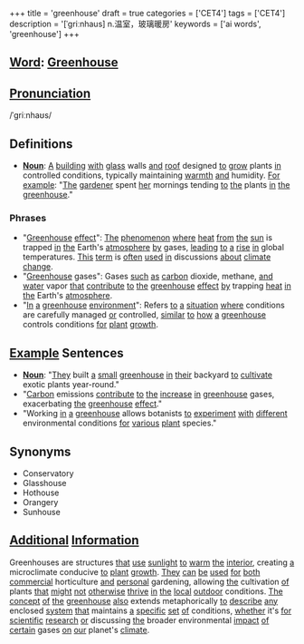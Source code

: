 +++
title = 'greenhouse'
draft = true
categories = ['CET4']
tags = ['CET4']
description = '[ˈgriːnhaus] n.温室，玻璃暖房'
keywords = ['ai words', 'greenhouse']
+++

## [Word](/en/post/word/): [Greenhouse](/en/post/greenhouse/)

## [Pronunciation](/en/post/pronunciation/)
/ˈɡriːnhaʊs/

## Definitions
- **[Noun](/en/post/noun/)**: [A](/en/post/a/) [building](/en/post/building/) [with](/en/post/with/) [glass](/en/post/glass/) walls [and](/en/post/and/) [roof](/en/post/roof/) designed [to](/en/post/to/) [grow](/en/post/grow/) plants [in](/en/post/in/) controlled conditions, typically maintaining [warmth](/en/post/warmth/) [and](/en/post/and/) humidity. [For](/en/post/for/) [example](/en/post/example/): "[The](/en/post/the/) [gardener](/en/post/gardener/) spent [her](/en/post/her/) mornings tending [to](/en/post/to/) [the](/en/post/the/) plants [in](/en/post/in/) [the](/en/post/the/) [greenhouse](/en/post/greenhouse/)."

### Phrases
- "[Greenhouse](/en/post/greenhouse/) [effect](/en/post/effect/)": [The](/en/post/the/) [phenomenon](/en/post/phenomenon/) [where](/en/post/where/) [heat](/en/post/heat/) [from](/en/post/from/) [the](/en/post/the/) [sun](/en/post/sun/) is trapped [in](/en/post/in/) [the](/en/post/the/) Earth's [atmosphere](/en/post/atmosphere/) [by](/en/post/by/) gases, [leading](/en/post/leading/) [to](/en/post/to/) [a](/en/post/a/) [rise](/en/post/rise/) [in](/en/post/in/) global temperatures. [This](/en/post/this/) [term](/en/post/term/) is [often](/en/post/often/) [used](/en/post/used/) [in](/en/post/in/) discussions [about](/en/post/about/) [climate](/en/post/climate/) [change](/en/post/change/).
- "[Greenhouse](/en/post/greenhouse/) gases": Gases [such](/en/post/such/) [as](/en/post/as/) [carbon](/en/post/carbon/) dioxide, methane, [and](/en/post/and/) [water](/en/post/water/) vapor [that](/en/post/that/) [contribute](/en/post/contribute/) [to](/en/post/to/) [the](/en/post/the/) [greenhouse](/en/post/greenhouse/) [effect](/en/post/effect/) [by](/en/post/by/) trapping [heat](/en/post/heat/) [in](/en/post/in/) [the](/en/post/the/) Earth's [atmosphere](/en/post/atmosphere/).
- "[In](/en/post/in/) [a](/en/post/a/) [greenhouse](/en/post/greenhouse/) [environment](/en/post/environment/)": Refers [to](/en/post/to/) [a](/en/post/a/) [situation](/en/post/situation/) [where](/en/post/where/) conditions are carefully managed [or](/en/post/or/) controlled, [similar](/en/post/similar/) [to](/en/post/to/) [how](/en/post/how/) [a](/en/post/a/) [greenhouse](/en/post/greenhouse/) controls conditions [for](/en/post/for/) [plant](/en/post/plant/) [growth](/en/post/growth/).

## [Example](/en/post/example/) Sentences
- **[Noun](/en/post/noun/)**: "[They](/en/post/they/) built [a](/en/post/a/) [small](/en/post/small/) [greenhouse](/en/post/greenhouse/) [in](/en/post/in/) [their](/en/post/their/) backyard [to](/en/post/to/) [cultivate](/en/post/cultivate/) exotic plants year-round."
- "[Carbon](/en/post/carbon/) emissions [contribute](/en/post/contribute/) [to](/en/post/to/) [the](/en/post/the/) [increase](/en/post/increase/) [in](/en/post/in/) [greenhouse](/en/post/greenhouse/) gases, exacerbating [the](/en/post/the/) [greenhouse](/en/post/greenhouse/) [effect](/en/post/effect/)."
- "Working [in](/en/post/in/) [a](/en/post/a/) [greenhouse](/en/post/greenhouse/) allows botanists [to](/en/post/to/) [experiment](/en/post/experiment/) [with](/en/post/with/) [different](/en/post/different/) environmental conditions [for](/en/post/for/) [various](/en/post/various/) [plant](/en/post/plant/) species."

## Synonyms
- Conservatory
- Glasshouse
- Hothouse
- Orangery
- Sunhouse

## [Additional](/en/post/additional/) [Information](/en/post/information/)
Greenhouses are structures [that](/en/post/that/) [use](/en/post/use/) [sunlight](/en/post/sunlight/) [to](/en/post/to/) [warm](/en/post/warm/) [the](/en/post/the/) [interior](/en/post/interior/), creating [a](/en/post/a/) microclimate conducive [to](/en/post/to/) [plant](/en/post/plant/) [growth](/en/post/growth/). [They](/en/post/they/) [can](/en/post/can/) [be](/en/post/be/) [used](/en/post/used/) [for](/en/post/for/) [both](/en/post/both/) [commercial](/en/post/commercial/) horticulture [and](/en/post/and/) [personal](/en/post/personal/) gardening, allowing [the](/en/post/the/) cultivation [of](/en/post/of/) plants [that](/en/post/that/) [might](/en/post/might/) [not](/en/post/not/) [otherwise](/en/post/otherwise/) [thrive](/en/post/thrive/) [in](/en/post/in/) [the](/en/post/the/) [local](/en/post/local/) [outdoor](/en/post/outdoor/) conditions. [The](/en/post/the/) [concept](/en/post/concept/) [of](/en/post/of/) [the](/en/post/the/) [greenhouse](/en/post/greenhouse/) [also](/en/post/also/) extends metaphorically [to](/en/post/to/) [describe](/en/post/describe/) [any](/en/post/any/) enclosed [system](/en/post/system/) [that](/en/post/that/) maintains [a](/en/post/a/) [specific](/en/post/specific/) [set](/en/post/set/) [of](/en/post/of/) conditions, [whether](/en/post/whether/) it's [for](/en/post/for/) [scientific](/en/post/scientific/) [research](/en/post/research/) [or](/en/post/or/) discussing [the](/en/post/the/) broader environmental [impact](/en/post/impact/) [of](/en/post/of/) [certain](/en/post/certain/) gases [on](/en/post/on/) [our](/en/post/our/) planet's [climate](/en/post/climate/).
